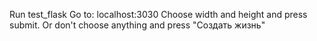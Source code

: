 Run test_flask
Go to: localhost:3030
Choose width and height and press submit. 
Or don't choose anything and press "Создать жизнь"
